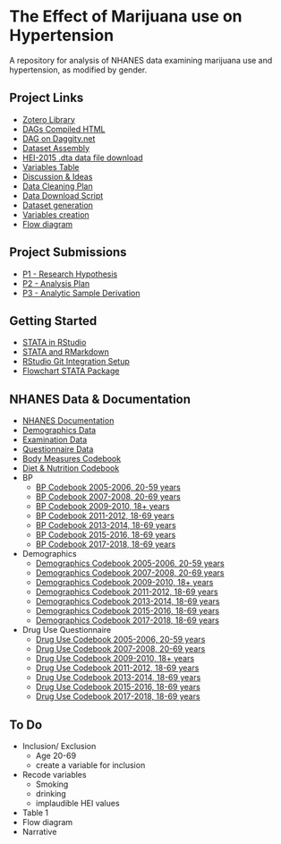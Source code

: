 # The Effect of Marijuana use on Hypertension
A repository for analysis of NHANES data examining marijuana use and hypertension, as modified by gender.

## Project Links

 * [Zotero Library](https://www.zotero.org/groups/4332547/cannabis_use__hypertension_-_epi_536)
 * [DAGs Compiled HTML](https://matthew-hoctor.github.io/Marijuana-HTN---EPI536/DAG.html)
 * [DAG on Daggity.net](http://dagitty.net/dags.html?id=DHjoMb#)
 * [Dataset Assembly](https://matthew-hoctor.github.io/Marijuana-HTN---EPI536/Dataset.html)
 * [HEI-2015 .dta data file download](https://github.com/matthew-hoctor/Marijuana-HTN---EPI536/blob/main/data/HEI2015R_00518.dta)
 * [Variables Table](https://docs.google.com/spreadsheets/d/1i8GbTjo4PRI1TzPGiHzXwNliISFwh2TPdQciPLfy830/edit#gid=0)
 * [Discussion & Ideas](https://docs.google.com/document/d/1t_8FqfcYVIMI_mKpDdhFYoWq-HbAZvgTPWsuXJigQXM/edit)
 * [Data Cleaning Plan](https://docs.google.com/document/d/13fL2GJl13hHvVIi2gTaqwxHL0G8jI0FdORji8mqZoAQ/edit)
 * [Data Download Script](https://matthew-hoctor.github.io/Marijuana-HTN---EPI536/Data_Download.html)
 * [Dataset generation](https://matthew-hoctor.github.io/Marijuana-HTN---EPI536/Dataset.html)
 * [Variables creation](https://matthew-hoctor.github.io/Marijuana-HTN---EPI536/Variables.html)
 * [Flow diagram](https://matthew-hoctor.github.io/Marijuana-HTN---EPI536/Flow_Diagram.html)
 
## Project Submissions

 * [P1 - Research Hypothesis](https://docs.google.com/document/d/1esZGLAKbPTJrz6zvrJ-1xNRxyqSH3nybW6i7Mtf3SCg/edit)
 * [P2 - Analysis Plan](https://docs.google.com/document/d/1nWiKf8g7Vi5TEQGirxIsV6bc-sPBX1ftXxgPAh7D3qI/edit)
 * [P3 - Analytic Sample Derivation](https://docs.google.com/document/d/1PQ5jV66IcMB9udq3kbU3LO_Ym2BZ7SkBW_SZbJ63FsA/edit)

## Getting Started

 * [STATA in RStudio](https://bookdown.org/yihui/rmarkdown-cookbook/eng-stata.html)
 * [STATA and RMarkdown](https://www.ssc.wisc.edu/~hemken/Stataworkshops/Stata%20and%20R%20Markdown/StataMarkdown.html)
 * [RStudio Git Integration Setup](https://happygitwithr.com/rstudio-git-github.html)
 * [Flowchart STATA Package](https://github.com/IsaacDodd/flowchart)

## NHANES Data & Documentation

 * [NHANES Documentation](https://wwwn.cdc.gov/nchs/nhanes/ContinuousNhanes/Default.aspx?BeginYear=2007)
 * [Demographics Data](https://wwwn.cdc.gov/nchs/nhanes/search/datapage.aspx?Component=Demographics&CycleBeginYear=2007)
 * [Examination Data](https://wwwn.cdc.gov/nchs/nhanes/search/datapage.aspx?Component=Examination&CycleBeginYear=2007)
 * [Questionnaire Data](https://wwwn.cdc.gov/nchs/nhanes/search/datapage.aspx?Component=Questionnaire&CycleBeginYear=2007)
 * [Body Measures Codebook](https://wwwn.cdc.gov/Nchs/Nhanes/2007-2008/BMX_E.htm)
 * [Diet & Nutrition Codebook](https://wwwn.cdc.gov/Nchs/Nhanes/2007-2008/DBQ_E.htm)
 * BP
   * [BP Codebook 2005-2006, 20-59 years](https://wwwn.cdc.gov/Nchs/Nhanes/2005-2006/BPX_D.htm)
   * [BP Codebook 2007-2008, 20-69 years](https://wwwn.cdc.gov/Nchs/Nhanes/2007-2008/BPX_E.htm)
   * [BP Codebook 2009-2010, 18+ years](https://wwwn.cdc.gov/Nchs/Nhanes/2009-2010/BPX_F.htm)
   * [BP Codebook 2011-2012, 18-69 years](https://wwwn.cdc.gov/Nchs/Nhanes/2011-2012/BPX_G.htm)
   * [BP Codebook 2013-2014, 18-69 years](https://wwwn.cdc.gov/Nchs/Nhanes/2013-2014/BPX_H.htm)
   * [BP Codebook 2015-2016, 18-69 years](https://wwwn.cdc.gov/Nchs/Nhanes/2015-2016/BPX_I.htm)
   * [BP Codebook 2017-2018, 18-69 years](https://wwwn.cdc.gov/Nchs/Nhanes/2017-2018/BPX_J.htm)
 * Demographics
   * [Demographics Codebook 2005-2006, 20-59 years](https://wwwn.cdc.gov/Nchs/Nhanes/2005-2006/DEMO_D.htm)
   * [Demographics Codebook 2007-2008, 20-69 years](https://wwwn.cdc.gov/Nchs/Nhanes/2007-2008/DEMO_E.htm)
   * [Demographics Codebook 2009-2010, 18+ years](https://wwwn.cdc.gov/Nchs/Nhanes/2009-2010/DEMO_F.htm)
   * [Demographics Codebook 2011-2012, 18-69 years](https://wwwn.cdc.gov/Nchs/Nhanes/2011-2012/DEMO_G.htm)
   * [Demographics Codebook 2013-2014, 18-69 years](https://wwwn.cdc.gov/Nchs/Nhanes/2013-2014/DEMO_H.htm)
   * [Demographics Codebook 2015-2016, 18-69 years](https://wwwn.cdc.gov/Nchs/Nhanes/2015-2016/DEMO_I.htm)
   * [Demographics Codebook 2017-2018, 18-69 years](https://wwwn.cdc.gov/Nchs/Nhanes/2017-2018/DEMO_J.htm)
 * Drug Use Questionnaire
   * [Drug Use Codebook 2005-2006, 20-59 years](https://wwwn.cdc.gov/Nchs/Nhanes/2005-2006/DUQ_D.htm)
   * [Drug Use Codebook 2007-2008, 20-69 years](https://wwwn.cdc.gov/Nchs/Nhanes/2007-2008/DUQ_E.htm)
   * [Drug Use Codebook 2009-2010, 18+ years](https://wwwn.cdc.gov/Nchs/Nhanes/2009-2010/DUQ_F.htm)
   * [Drug Use Codebook 2011-2012, 18-69 years](https://wwwn.cdc.gov/Nchs/Nhanes/2011-2012/DUQ_G.htm)
   * [Drug Use Codebook 2013-2014, 18-69 years](https://wwwn.cdc.gov/Nchs/Nhanes/2013-2014/DUQ_H.htm)
   * [Drug Use Codebook 2015-2016, 18-69 years](https://wwwn.cdc.gov/Nchs/Nhanes/2015-2016/DUQ_I.htm)
   * [Drug Use Codebook 2017-2018, 18-69 years](https://wwwn.cdc.gov/Nchs/Nhanes/2017-2018/DUQ_J.htm)
 
## To Do

 * Inclusion/ Exclusion
   * Age 20-69
   * create a variable for inclusion
 * Recode variables
   * Smoking
   * drinking
   * implaudible HEI values
 * Table 1
 * Flow diagram
 * Narrative